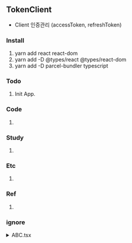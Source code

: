 

## TokenClient
- Client 인증관리 (accessToken, refreshToken)

### Install
1. yarn add react react-dom
2. yarn add -D @types/react @types/react-dom
3. yarn add -D parcel-bundler typescript


### Todo
1. Init App.

### Code
1. 

### Study
1.

### Etc
1.

### Ref
1.




### ignore


<details>
<summary>ABC.tsx</summary>
<div>

```ts

```

</div>
</details>